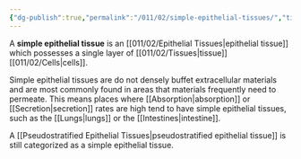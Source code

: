 ```yaml
---
{"dg-publish":true,"permalink":"/011/02/simple-epithelial-tissues/","title":"Simple Epithelial Tissues","tags":["BIOL422"],"noteIcon":"1","created":"2024-09-26T13:45:04.129-07:00","updated":"2024-09-26T15:25:27.212-07:00"}
---
```


A **simple epithelial tissue** is an [[011/02/Epithelial Tissues\|epithelial tissue]] which possesses a single layer of [[011/02/Tissues\|tissue]] [[011/02/Cells\|cells]].

Simple epithelial tissues are do not densely buffet extracellular materials and are most commonly found in areas that materials frequently need to permeate. This means places where [[Absorption\|absorption]] or [[Secretion\|secretion]] rates are high tend to have simple epithelial tissues, such as the [[Lungs\|lungs]] or the [[Intestines\|intestine]].

A [[Pseudostratified Epithelial Tissues\|pseudostratified epithelial tissue]] is still categorized as a simple epithelial tissue.